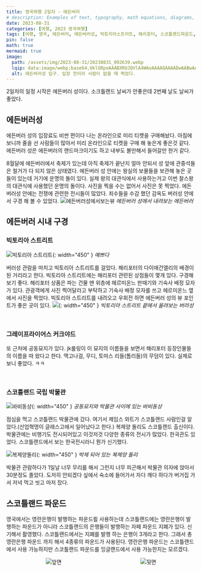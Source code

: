 ```yaml
---
title: 영국여행 2일차 - 에든버러
# description: Examples of text, typography, math equations, diagrams, flowcharts, pictures, videos, and more.
date: 2023-08-31
categories: [여행, 2023 영국여행]
tags: [여행, 영국, 에든버러, 에든버러성, 빅토리아스트리트, 해리포터, 스코틀랜드파운드, 복제양돌리]
pin: false
math: true
mermaid: true
image:
  path: /assets/img/2023-08-31/20230831_092639.webp
  lqip: data:image/webp;base64,UklGRpoAAABXRUJQVlA4WAoAAAAQAAAADwAABwAAQUxQSDIAAAARL0AmbZurmr57yyIiqE8oiG0bejIYEQTgqiDA9vqnsUSI6H+oAERp2HZ65qP/VIAWAFZQOCBCAAAA8AEAnQEqEAAIAAVAfCWkAALp8sF8rgRgAP7o9FDvMCkMde9PK7euH5M1m6VWoDXf2FkP3BqV0ZYbO6NA/VFIAAAA
  alt: 에든버러성 입구. 입장 전이라 사람이 없을 때 찍었다.
---
```




2일차의 일정 시작은 에든버러 성이다. 소크틀랜드 날씨가 안좋은데 2번째 날도 날씨가 좋았다.

## 에든버러성
에든버러 성의 입장료도 비싼 편이다 나는 온라인으로 미리 티켓을 구매해놨다. 아침에 보니까 줄을 선 사람들이 많아서 미리 온라인으로 티켓을 구매 해 놓은게 좋은것 같다. 에든버러 성은 에든버러의 랜드마크이기도 하고 내부도 볼만해서 들어갈만 한거 같다.

8월달에 에든버러에서 축제가 있는데 아직 축제가 끝난지 얼마 안되서 성 앞에 관중석들은 철거가 다 되지 않은 상태였다. 
에든버러 성 안에는 왕실의 보물들을 보관해 놓은 곳들이 있는데 거기에 운명의 돌이 있다. 
실제 왕의 대관식에서 사용하는거고 이번 찰스왕의 대관식에 사용했던 운명의 돌이다. 사진을 찍을 수는 없어서 사진은 못 찍었다.
에든버러성 안에는 전쟁에 관련한 전시들이 많았다. 죄수들을 수감 했던 감옥도 버러성 안에서 구경 해 볼 수 있었다.
![에든버러성에서보는뷰](/assets/img/2023-08-31/20230831_093755.webp)
_에든버러 성에서 내려보는 에든버러_

## 에든버러 시내 구경
### 빅토리아 스트리트
![빅토리아 스트리트](/assets/img/2023-08-31/20230831_114101.webp){: width="450" }
_예쁘다_


버러성 관람을 마치고 빅토리아 스트리트를 걸었다. 해리포터의 다이애건앨리의 배경이 된 거리라고 한다.
빅토리아 스트리트에는 해리포터 관련된 상점들이 몇개 있다. 구경해보기 좋다. 해리포터 상품은 파는 건물 맨 위층에 헤르미온느 판때기와 기숙사 배정 모자가 있다. 관광객에게 사진 찍어달라고 부탁하고 기숙사 배정 모자를 쓰고 헤르미온느 옆에서 사진을 찍었다.
빅토리아 스트리트를 내려오고 우회전 하면 에든버러 성의 뷰 포인트가 좋은 곳이 있다.
![](/assets/img/2023-08-31/20230831_115300.webp){: width="450" }
_빅토리아 스트리트 끝에서 올려보는 버러성_ 


​
### 그레이프라이어스 커크야드
또 근처에 공동묘지가 있다. jk롤링이 이 묘지의 이름들을 보면서 해리포터 등장인물들의 이름을 따 왔다고 한다.
맥고나걸, 무디, 토마스 리들(톰리들)의 무덤이 있다. 실제로 보니 좋았다. ㅋㅋ

​
### 스코틀랜드 국립 박물관
![바비동상](/assets/img/2023-08-31/20230831_122721.webp){: width="450" }
_공동묘지와 박물관 사이에 있는 바비동상_

점심을 먹고 스코틀랜드 박물관에 갔다. 여기서 제임스 와트가 스코틀랜드 사람인걸 알았다.(산업혁명이 글래스고에서 일어났다고 한다.) 복제양 돌리도 스코틀랜드 출신이다.
박물관에는 비행기도 전시되어있고 이것저것 다양한 종류의 전시가 많았다. 한국관도 있었다. 스코틀랜드에서 보는 한국전시라니 뭔가 신기했다.

![복제양돌리](/assets/img/2023-08-31/20230831_132428.webp){: width="450" }
_박제 되어 있는 복제양 돌리_

박물관 관람하다가 1일날 너무 무리를 해서 그런지 너무 피곤해서 박물관 의자에 앉아서 30분정도 졸았다.
도저히 안되겠다 싶에서 숙소에 들어가서 자다 깨다 하다가  버거집 가서 저녁 먹고 씻고 마저 잤다.


## 스코틀랜드 파운드
영국에서는 영란은행이 발행하는 파운드릘 사용하는데 스코틀랜드에는 영란은행이 발행하는 파운드가 아니라 스코틀랜드의 은행들이 발행하는 자페 파운드 지폐가 있다. 신기해서 촬영했다. 스코틀랜드에서는 지폐를 발행 하는 은행이 3개라고 한다. 그래서 총 영란은행 파운드 까지 해서 4종류의 파운드가 사용된다. 영란은행 파운드는 스코틀랜드에서 사용 가능하지만 스코틀랜드 파운드를 잉글랜드에서 사용 가능한지는 모르겠다.

<div style="display: flex; justify-content: space-around; margin-bottom: 20px;">
  <img src="{{ '/assets/img/2023-08-31/20230831_192606.webp' | relative_url }}" alt="앞면">
  <img src="{{ '/assets/img/2023-08-31/20230831_192615.webp' | relative_url }}" alt="뒷면">
</div>
